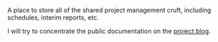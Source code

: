 A place to store all of the shared project management cruft, including schedules, interim reports, etc.

I will try to concentrate the public documentation on the [project blog](https://noaa-oer16-3dreconstruction.github.io/public-www/).
